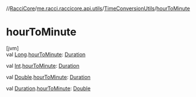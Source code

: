 //[RacciCore](../../../index.md)/[me.racci.raccicore.api.utils](../index.md)/[TimeConversionUtils](index.md)/[hourToMinute](hour-to-minute.md)

# hourToMinute

[jvm]\
val [Long](https://kotlinlang.org/api/latest/jvm/stdlib/kotlin/-long/index.html).[hourToMinute](hour-to-minute.md): [Duration](https://kotlinlang.org/api/latest/jvm/stdlib/kotlin.time/-duration/index.html)

val [Int](https://kotlinlang.org/api/latest/jvm/stdlib/kotlin/-int/index.html).[hourToMinute](hour-to-minute.md): [Duration](https://kotlinlang.org/api/latest/jvm/stdlib/kotlin.time/-duration/index.html)

val [Double](https://kotlinlang.org/api/latest/jvm/stdlib/kotlin/-double/index.html).[hourToMinute](hour-to-minute.md): [Duration](https://kotlinlang.org/api/latest/jvm/stdlib/kotlin.time/-duration/index.html)

val [Duration](https://kotlinlang.org/api/latest/jvm/stdlib/kotlin.time/-duration/index.html).[hourToMinute](hour-to-minute.md): [Double](https://kotlinlang.org/api/latest/jvm/stdlib/kotlin/-double/index.html)
